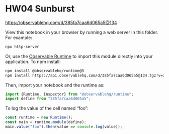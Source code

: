 # HW04 Sunburst

https://observablehq.com/d/385fa7caa6d065a5@134

View this notebook in your browser by running a web server in this folder. For
example:

~~~sh
npx http-server
~~~

Or, use the [Observable Runtime](https://github.com/observablehq/runtime) to
import this module directly into your application. To npm install:

~~~sh
npm install @observablehq/runtime@5
npm install https://api.observablehq.com/d/385fa7caa6d065a5@134.tgz?v=3
~~~

Then, import your notebook and the runtime as:

~~~js
import {Runtime, Inspector} from "@observablehq/runtime";
import define from "385fa7caa6d065a5";
~~~

To log the value of the cell named “foo”:

~~~js
const runtime = new Runtime();
const main = runtime.module(define);
main.value("foo").then(value => console.log(value));
~~~
